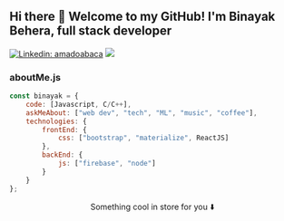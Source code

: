 ## Hi there 👋 Welcome to my GitHub! I'm Binayak Behera, full stack developer


[![Linkedin: amadoabaca](https://img.shields.io/badge/-amado-blue?style=flat-square&logo=Linkedin&logoColor=white&link=https://https://www.linkedin.com/in/amado-abaca-59845a1b4/)](https://www.linkedin.com/in/binayak-behera/)
![](https://visitor-badge.glitch.me/badge?page_id=binayakbehera999.binayakbehera999)

### aboutMe.js

```javascript
const binayak = {
    code: [Javascript, C/C++],
    askMeAbout: ["web dev", "tech", "ML", "music", "coffee"],
    technologies: {
        frontEnd: {
            css: ["bootstrap", "materialize", ReactJS]
        },
        backEnd: {
            js: ["firebase", "node"]
        }        
    }
};
```

<p align="center">
Something cool in store for you ⬇️  
</p>
